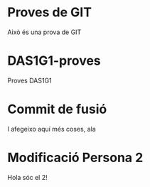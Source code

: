 # Proves de GIT

Això és una prova de GIT

# DAS1G1-proves
Proves DAS1G1

# Commit de fusió

I afegeixo aquí més coses, ala

# Modificació Persona 2

Hola sóc el 2!
